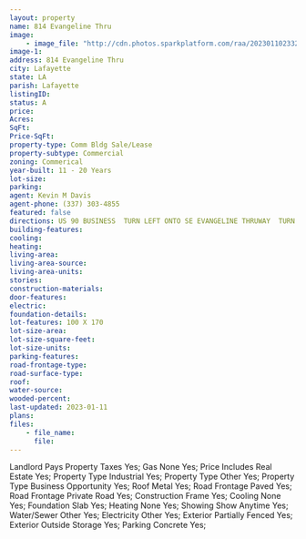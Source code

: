 ```yaml
---
layout: property
name: 814 Evangeline Thru  
image:
    - image_file: "http://cdn.photos.sparkplatform.com/raa/20230110233250057965000000.jpg"
image-1:
address: 814 Evangeline Thru 
city: Lafayette
state: LA
parish: Lafayette
listingID: 
status: A
price: 
Acres: 
SqFt: 
Price-SqFt: 
property-type: Comm Bldg Sale/Lease
property-subtype: Commercial
zoning: Commerical
year-built: 11 - 20 Years
lot-size: 
parking: 
agent: Kevin M Davis
agent-phone: (337) 303-4855
featured: false
directions: US 90 BUSINESS  TURN LEFT ONTO SE EVANGELINE THRUWAY  TURN LEFT ONTO LOUISIANA AVE  TURN LEFT ONTO SW EVANGELINE THRUWAY  TURN RIGHT
building-features: 
cooling: 
heating: 
living-area: 
living-area-source: 
living-area-units: 
stories: 
construction-materials: 
door-features: 
electric: 
foundation-details: 
lot-features: 100 X 170
lot-size-area: 
lot-size-square-feet: 
lot-size-units: 
parking-features: 
road-frontage-type: 
road-surface-type: 
roof: 
water-source: 
wooded-percent: 
last-updated: 2023-01-11
plans: 
files:
    - file_name:
      file:
---
```

Landlord Pays	Property Taxes	Yes;
Gas	None	Yes;
Price Includes	Real Estate	Yes;
Property Type	Industrial	Yes;
Property Type	Other	Yes;
Property Type	Business Opportunity	Yes;
Roof	Metal	Yes;
Road Frontage	Paved	Yes;
Road Frontage	Private Road	Yes;
Construction	Frame	Yes;
Cooling	None	Yes;
Foundation	Slab	Yes;
Heating	None	Yes;
Showing	Show Anytime	Yes;
Water/Sewer	Other	Yes;
Electricity	Other	Yes;
Exterior	Partially Fenced	Yes;
Exterior	Outside Storage	Yes;
Parking	Concrete	Yes;

